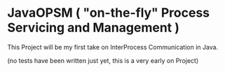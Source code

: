 # JavaOPSM ( "on-the-fly" Process Servicing and Management )
This Project will be my first take on InterProcess Communication in Java.

(no tests have been written just yet, this is a very early on Project)
